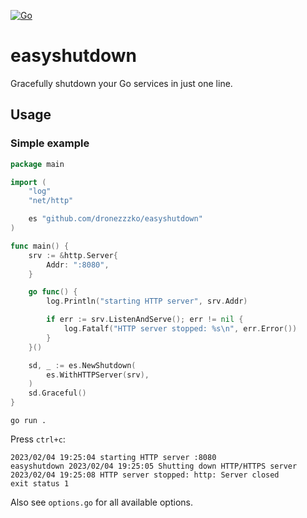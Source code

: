 [![Go](https://github.com/dronezzzko/easyshutdown/actions/workflows/linters.yml/badge.svg)](https://github.com/dronezzzko/easyshutdown/actions/workflows/linters.yml)

# easyshutdown
Gracefully shutdown your Go services in just one line. 

## Usage
### Simple example
```go
package main

import (
	"log"
	"net/http"

	es "github.com/dronezzzko/easyshutdown"
)

func main() {
	srv := &http.Server{
		Addr: ":8080",
	}

	go func() {
		log.Println("starting HTTP server", srv.Addr)

		if err := srv.ListenAndServe(); err != nil {
			log.Fatalf("HTTP server stopped: %s\n", err.Error())
		}
	}()

	sd, _ := es.NewShutdown(
		es.WithHTTPServer(srv),
	)
	sd.Graceful()
}
```

```terminal
go run .
```

Press ``ctrl+c``:
```
2023/02/04 19:25:04 starting HTTP server :8080
easyshutdown 2023/02/04 19:25:05 Shutting down HTTP/HTTPS server
2023/02/04 19:25:08 HTTP server stopped: http: Server closed
exit status 1
```

Also see ``options.go`` for all available options.